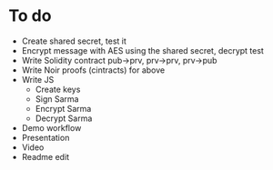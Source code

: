 # To do

- Create shared secret, test it
- Encrypt message with AES using the shared secret, decrypt test
- Write Solidity contract pub->prv, prv->prv, prv->pub
- Write Noir proofs (cintracts) for above
- Write JS
    - Create keys
    - Sign Sarma
    - Encrypt Sarma
    - Decrypt Sarma
- Demo workflow
- Presentation
- Video
- Readme edit